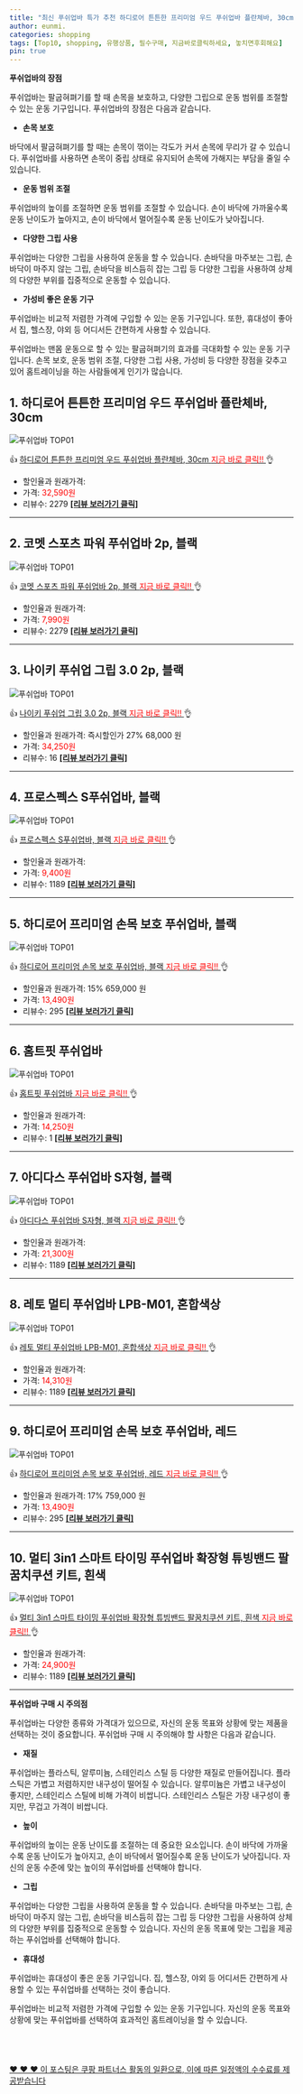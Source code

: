 ```yaml
---
title: "최신 푸쉬업바 특가 추천 하디로어 튼튼한 프리미엄 우드 푸쉬업바 플란체바, 30cm 비교 장점"
author: eunmi.
categories: shopping
tags: [Top10, shopping, 유행상품, 필수구매, 지금바로클릭하세요, 놓치면후회해요]
pin: true
---
```

**푸쉬업바의 장점**

푸쉬업바는 팔굽혀펴기를 할 때 손목을 보호하고, 다양한 그립으로 운동 범위를 조절할 수 있는 운동 기구입니다. 푸쉬업바의 장점은 다음과 같습니다.

* **손목 보호**

바닥에서 팔굽혀펴기를 할 때는 손목이 꺾이는 각도가 커서 손목에 무리가 갈 수 있습니다. 푸쉬업바를 사용하면 손목이 중립 상태로 유지되어 손목에 가해지는 부담을 줄일 수 있습니다.

* **운동 범위 조절**

푸쉬업바의 높이를 조절하면 운동 범위를 조절할 수 있습니다. 손이 바닥에 가까울수록 운동 난이도가 높아지고, 손이 바닥에서 멀어질수록 운동 난이도가 낮아집니다.

* **다양한 그립 사용**

푸쉬업바는 다양한 그립을 사용하여 운동을 할 수 있습니다. 손바닥을 마주보는 그립, 손바닥이 마주지 않는 그립, 손바닥을 비스듬히 잡는 그립 등 다양한 그립을 사용하여 상체의 다양한 부위를 집중적으로 운동할 수 있습니다.

* **가성비 좋은 운동 기구**

푸쉬업바는 비교적 저렴한 가격에 구입할 수 있는 운동 기구입니다. 또한, 휴대성이 좋아서 집, 헬스장, 야외 등 어디서든 간편하게 사용할 수 있습니다.

푸쉬업바는 맨몸 운동으로 할 수 있는 팔굽혀펴기의 효과를 극대화할 수 있는 운동 기구입니다. 손목 보호, 운동 범위 조절, 다양한 그립 사용, 가성비 등 다양한 장점을 갖추고 있어 홈트레이닝을 하는 사람들에게 인기가 많습니다.

   

## 1. 하디로어 튼튼한 프리미엄 우드 푸쉬업바 플란체바, 30cm

![푸쉬업바 TOP01](https://thumbnail8.coupangcdn.com/thumbnails/remote/230x230ex/image/vendor_inventory/75fa/d4bce1c9bf0f116a70d711bca139b09f0e1fb92a6daa4767a0dfb1280595.png)


👍 [하디로어 튼튼한 프리미엄 우드 푸쉬업바 플란체바, 30cm <font color=red> 지금 바로 클릭!! </font> ](https://link.coupang.com/re/AFFSDP?lptag=AF3617701&subid=GithubCoopas&pageKey=4954248099&traceid=V0-153&itemId=6549155736&vendorItemId=79249075007) 👌 


- 할인율과 원래가격: 
- 가격: <span style='color:red'>32,590원</span>
- 리뷰수: 2279  [**[리뷰 보러가기 클릭]**](https://link.coupang.com/re/AFFSDP?lptag=AF3617701&subid=GithubCoopas&pageKey=4954248099&traceid=V0-153&itemId=6549155736&vendorItemId=79249075007)

---


   

## 2. 코멧 스포츠 파워 푸쉬업바 2p, 블랙

![푸쉬업바 TOP01](https://thumbnail8.coupangcdn.com/thumbnails/remote/230x230ex/image/retail/images/37463442081767-a7c0ac62-52b6-4ac8-8716-22b955fbfa07.jpg)


👍 [코멧 스포츠 파워 푸쉬업바 2p, 블랙 <font color=red> 지금 바로 클릭!! </font> ](https://link.coupang.com/re/AFFSDP?lptag=AF3617701&subid=GithubCoopas&pageKey=4705761543&traceid=V0-153&itemId=5932623732&vendorItemId=73230616459) 👌 


- 할인율과 원래가격: 
- 가격: <span style='color:red'>7,990원</span>
- 리뷰수: 2279  [**[리뷰 보러가기 클릭]**](https://link.coupang.com/re/AFFSDP?lptag=AF3617701&subid=GithubCoopas&pageKey=4705761543&traceid=V0-153&itemId=5932623732&vendorItemId=73230616459)

---


   

## 3. 나이키 푸쉬업 그립 3.0 2p, 블랙

![푸쉬업바 TOP01](https://thumbnail8.coupangcdn.com/thumbnails/remote/230x230ex/image/retail/images/2628938664469803-b6f59a90-60b3-424e-8e9a-2c8e837d00dc.jpg)


👍 [나이키 푸쉬업 그립 3.0 2p, 블랙 <font color=red> 지금 바로 클릭!! </font> ](https://link.coupang.com/re/AFFSDP?lptag=AF3617701&subid=GithubCoopas&pageKey=5911335692&traceid=V0-153&itemId=10450652720&vendorItemId=77732473403) 👌 


- 할인율과 원래가격: 즉시할인가 27%  68,000   원
- 가격: <span style='color:red'>34,250원</span>
- 리뷰수: 16  [**[리뷰 보러가기 클릭]**](https://link.coupang.com/re/AFFSDP?lptag=AF3617701&subid=GithubCoopas&pageKey=5911335692&traceid=V0-153&itemId=10450652720&vendorItemId=77732473403)

---


   

## 4. 프로스펙스 S푸쉬업바, 블랙

![푸쉬업바 TOP01](https://thumbnail10.coupangcdn.com/thumbnails/remote/230x230ex/image/retail/images/2496015988650517-9f129f5a-8a2d-40bd-aeb9-bcdd7689901f.jpg)


👍 [프로스펙스 S푸쉬업바, 블랙 <font color=red> 지금 바로 클릭!! </font> ](https://link.coupang.com/re/AFFSDP?lptag=AF3617701&subid=GithubCoopas&pageKey=1491924658&traceid=V0-153&itemId=2561085198&vendorItemId=70553560155) 👌 


- 할인율과 원래가격: 
- 가격: <span style='color:red'>9,400원</span>
- 리뷰수: 1189  [**[리뷰 보러가기 클릭]**](https://link.coupang.com/re/AFFSDP?lptag=AF3617701&subid=GithubCoopas&pageKey=1491924658&traceid=V0-153&itemId=2561085198&vendorItemId=70553560155)

---


   

## 5. 하디로어 프리미엄 손목 보호 푸쉬업바, 블랙

![푸쉬업바 TOP01](https://thumbnail8.coupangcdn.com/thumbnails/remote/230x230ex/image/vendor_inventory/b579/fa43afb36ab668c65a5f2f8278a796251dc862c58d6aecfcdec93c4d9913.png)


👍 [하디로어 프리미엄 손목 보호 푸쉬업바, 블랙 <font color=red> 지금 바로 클릭!! </font> ](https://link.coupang.com/re/AFFSDP?lptag=AF3617701&subid=GithubCoopas&pageKey=6076253147&traceid=V0-153&itemId=11241275432&vendorItemId=79662594696) 👌 


- 할인율과 원래가격: 15%  659,000   원
- 가격: <span style='color:red'>13,490원</span>
- 리뷰수: 295  [**[리뷰 보러가기 클릭]**](https://link.coupang.com/re/AFFSDP?lptag=AF3617701&subid=GithubCoopas&pageKey=6076253147&traceid=V0-153&itemId=11241275432&vendorItemId=79662594696)

---


   

## 6. 홈트핏 푸쉬업바

![푸쉬업바 TOP01](https://thumbnail6.coupangcdn.com/thumbnails/remote/230x230ex/image/vendor_inventory/e409/b6569ab1763e90748f5a419e9c9c0dac13716687f0a911a5702baf64f650.jpg)


👍 [홈트핏 푸쉬업바 <font color=red> 지금 바로 클릭!! </font> ](https://link.coupang.com/re/AFFSDP?lptag=AF3617701&subid=GithubCoopas&pageKey=5816281257&traceid=V0-153&itemId=10024659979&vendorItemId=87034050149) 👌 


- 할인율과 원래가격: 
- 가격: <span style='color:red'>14,250원</span>
- 리뷰수: 1  [**[리뷰 보러가기 클릭]**](https://link.coupang.com/re/AFFSDP?lptag=AF3617701&subid=GithubCoopas&pageKey=5816281257&traceid=V0-153&itemId=10024659979&vendorItemId=87034050149)

---


   

## 7. 아디다스 푸쉬업바 S자형, 블랙

![푸쉬업바 TOP01](https://thumbnail9.coupangcdn.com/thumbnails/remote/230x230ex/image/retail/images/2005088807203717-da829154-d6ad-45fa-abb3-e8a1bcf3ad8b.jpg)


👍 [아디다스 푸쉬업바 S자형, 블랙 <font color=red> 지금 바로 클릭!! </font> ](https://link.coupang.com/re/AFFSDP?lptag=AF3617701&subid=GithubCoopas&pageKey=964875&traceid=V0-153&itemId=3997692&vendorItemId=76303376377) 👌 


- 할인율과 원래가격: 
- 가격: <span style='color:red'>21,300원</span>
- 리뷰수: 1189  [**[리뷰 보러가기 클릭]**](https://link.coupang.com/re/AFFSDP?lptag=AF3617701&subid=GithubCoopas&pageKey=964875&traceid=V0-153&itemId=3997692&vendorItemId=76303376377)

---


   

## 8. 레토 멀티 푸쉬업바 LPB-M01, 혼합색상

![푸쉬업바 TOP01](https://thumbnail10.coupangcdn.com/thumbnails/remote/230x230ex/image/retail/images/9450740707803012-b6bd044c-3415-46c4-bb24-b0f2f1dee4c3.jpg)


👍 [레토 멀티 푸쉬업바 LPB-M01, 혼합색상 <font color=red> 지금 바로 클릭!! </font> ](https://link.coupang.com/re/AFFSDP?lptag=AF3617701&subid=GithubCoopas&pageKey=1577684986&traceid=V0-153&itemId=2697773535&vendorItemId=70688174320) 👌 


- 할인율과 원래가격: 
- 가격: <span style='color:red'>14,310원</span>
- 리뷰수: 1189  [**[리뷰 보러가기 클릭]**](https://link.coupang.com/re/AFFSDP?lptag=AF3617701&subid=GithubCoopas&pageKey=1577684986&traceid=V0-153&itemId=2697773535&vendorItemId=70688174320)

---


   

## 9. 하디로어 프리미엄 손목 보호 푸쉬업바, 레드

![푸쉬업바 TOP01](https://thumbnail9.coupangcdn.com/thumbnails/remote/230x230ex/image/vendor_inventory/2d4a/2379f8bbdd2f3a5b2c463533dd7c7ad21579f276b16d5e8f773059caa607.png)


👍 [하디로어 프리미엄 손목 보호 푸쉬업바, 레드 <font color=red> 지금 바로 클릭!! </font> ](https://link.coupang.com/re/AFFSDP?lptag=AF3617701&subid=GithubCoopas&pageKey=6076253147&traceid=V0-153&itemId=11241275431&vendorItemId=79662594712) 👌 


- 할인율과 원래가격: 17%  759,000   원
- 가격: <span style='color:red'>13,490원</span>
- 리뷰수: 295  [**[리뷰 보러가기 클릭]**](https://link.coupang.com/re/AFFSDP?lptag=AF3617701&subid=GithubCoopas&pageKey=6076253147&traceid=V0-153&itemId=11241275431&vendorItemId=79662594712)

---


   

## 10. 멀티 3in1 스마트 타이밍 푸쉬업바 확장형 튜빙밴드 팔꿈치쿠션 키트, 흰색

![푸쉬업바 TOP01](https://thumbnail9.coupangcdn.com/thumbnails/remote/230x230ex/image/vendor_inventory/4d17/15331e96e888a642e0aa09b55e7a83589832d4a50c9dbdcbc3b141b24c1d.jpg)


👍 [멀티 3in1 스마트 타이밍 푸쉬업바 확장형 튜빙밴드 팔꿈치쿠션 키트, 흰색 <font color=red> 지금 바로 클릭!! </font> ](https://link.coupang.com/re/AFFSDP?lptag=AF3617701&subid=GithubCoopas&pageKey=7622988735&traceid=V0-153&itemId=20214764634&vendorItemId=87340621271) 👌 


- 할인율과 원래가격: 
- 가격: <span style='color:red'>24,900원</span>
- 리뷰수: 1189  [**[리뷰 보러가기 클릭]**](https://link.coupang.com/re/AFFSDP?lptag=AF3617701&subid=GithubCoopas&pageKey=7622988735&traceid=V0-153&itemId=20214764634&vendorItemId=87340621271)

---
**푸쉬업바 구매 시 주의점**

푸쉬업바는 다양한 종류와 가격대가 있으므로, 자신의 운동 목표와 상황에 맞는 제품을 선택하는 것이 중요합니다. 푸쉬업바 구매 시 주의해야 할 사항은 다음과 같습니다.

* **재질**

푸쉬업바는 플라스틱, 알루미늄, 스테인리스 스틸 등 다양한 재질로 만들어집니다. 플라스틱은 가볍고 저렴하지만 내구성이 떨어질 수 있습니다. 알루미늄은 가볍고 내구성이 좋지만, 스테인리스 스틸에 비해 가격이 비쌉니다. 스테인리스 스틸은 가장 내구성이 좋지만, 무겁고 가격이 비쌉니다.

* **높이**

푸쉬업바의 높이는 운동 난이도를 조절하는 데 중요한 요소입니다. 손이 바닥에 가까울수록 운동 난이도가 높아지고, 손이 바닥에서 멀어질수록 운동 난이도가 낮아집니다. 자신의 운동 수준에 맞는 높이의 푸쉬업바를 선택해야 합니다.

* **그립**

푸쉬업바는 다양한 그립을 사용하여 운동을 할 수 있습니다. 손바닥을 마주보는 그립, 손바닥이 마주지 않는 그립, 손바닥을 비스듬히 잡는 그립 등 다양한 그립을 사용하여 상체의 다양한 부위를 집중적으로 운동할 수 있습니다. 자신의 운동 목표에 맞는 그립을 제공하는 푸쉬업바를 선택해야 합니다.

* **휴대성**

푸쉬업바는 휴대성이 좋은 운동 기구입니다. 집, 헬스장, 야외 등 어디서든 간편하게 사용할 수 있는 푸쉬업바를 선택하는 것이 좋습니다.

푸쉬업바는 비교적 저렴한 가격에 구입할 수 있는 운동 기구입니다. 자신의 운동 목표와 상황에 맞는 푸쉬업바를 선택하여 효과적인 홈트레이닝을 할 수 있습니다.<br><br><br><br><br> [ ❤ ❤ ❤ 이 포스팅은 쿠팡 파트너스 활동의 일환으로, 이에 따른 일정액의 수수료를 제공받습니다](https://link.coupang.com/a/bcEFyh)